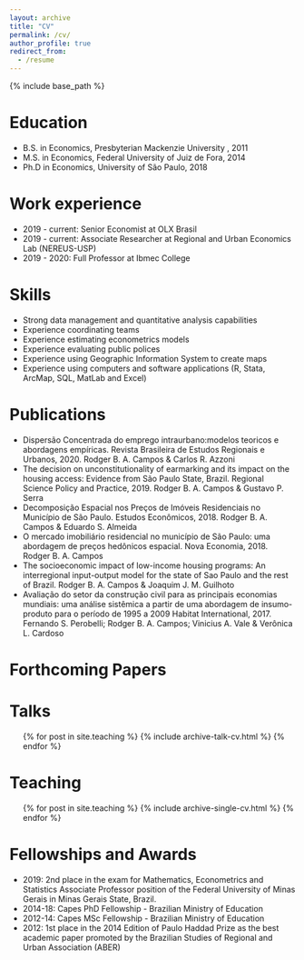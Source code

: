```yaml
---
layout: archive
title: "CV"
permalink: /cv/
author_profile: true
redirect_from:
  - /resume
---
```


{% include base_path %}

Education
======
* B.S. in Economics, Presbyterian Mackenzie University , 2011
* M.S. in Economics, Federal University of Juiz de Fora, 2014
* Ph.D in Economics, University of São Paulo, 2018

Work experience
======
* 2019 - current: Senior Economist at OLX Brasil
* 2019 - current: Associate Researcher at Regional and Urban Economics Lab (NEREUS-USP) 
* 2019 - 2020: Full Professor at Ibmec College
  
Skills
======
* Strong data management and quantitative analysis capabilities
* Experience coordinating teams 
* Experience estimating econometrics models
* Experience evaluating public polices 
* Experience using Geographic Information System to create maps
* Experience using computers and software applications (R, Stata, ArcMap, SQL, MatLab and Excel) 

Publications
======
* Dispersão Concentrada do emprego intraurbano:modelos teoricos e abordagens empíricas. Revista Brasileira de Estudos Regionais e Urbanos, 2020. Rodger B. A. Campos & Carlos R. Azzoni
* The decision on unconstitutionality of earmarking and its impact on the housing access: Evidence from São Paulo State, Brazil. Regional Science Policy and Practice, 2019. Rodger B. A. Campos & Gustavo P. Serra
* Decomposição Espacial nos Preços de Imóveis Residenciais no Município de São Paulo. Estudos Econômicos, 2018. Rodger B. A. Campos & Eduardo S. Almeida
* O mercado imobiliário residencial no município de São Paulo: uma abordagem de preços hedônicos espacial. Nova Economia, 2018. Rodger B. A. Campos 
* The socioeconomic impact of low-income housing programs: An interregional input-output model for the state of Sao Paulo and the rest of Brazil. Rodger B. A. Campos & Joaquim J. M. Guilhoto 
* Avaliação do setor da construção civil para as principais economias mundiais: uma análise sistêmica a partir de uma abordagem de insumo-produto para o período de 1995 a 2009
Habitat International, 2017. Fernando S. Perobelli; Rodger B. A. Campos; Vinicius A. Vale & Verônica L. Cardoso 
 
Forthcoming Papers
======



Talks
======

  <ul>{% for post in site.teaching %}
    {% include archive-talk-cv.html %}
  {% endfor %}</ul>
  
Teaching
======
  <ul>{% for post in site.teaching %}
    {% include archive-single-cv.html %}
  {% endfor %}</ul>
  
Fellowships and Awards
======
* 2019: 2nd place in the exam for Mathematics, Econometrics and Statistics Associate Professor position of the Federal University of Minas Gerais in Minas Gerais State, Brazil.
* 2014-18: Capes PhD Fellowship - Brazilian Ministry of Education
* 2012-14: Capes MSc Fellowship - Brazilian Ministry of Education
* 2012: 1st place in the 2014 Edition of Paulo Haddad Prize as the best academic paper promoted by the Brazilian Studies of Regional and Urban Association (ABER)
